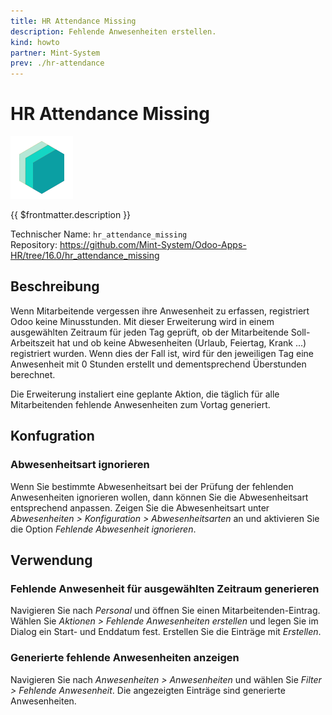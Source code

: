 ```yaml
---
title: HR Attendance Missing
description: Fehlende Anwesenheiten erstellen.
kind: howto
partner: Mint-System
prev: ./hr-attendance
---
```


# HR Attendance Missing

![icon_oms_box](attachments/icons_odoo_mint_system.png)

{{ $frontmatter.description }}

Technischer Name: `hr_attendance_missing`\
Repository: <https://github.com/Mint-System/Odoo-Apps-HR/tree/16.0/hr_attendance_missing>

## Beschreibung

Wenn Mitarbeitende vergessen ihre Anwesenheit zu erfassen, registriert Odoo keine Minusstunden. Mit dieser Erweiterung wird in einem ausgewählten Zeitraum für jeden Tag geprüft, ob der Mitarbeitende Soll-Arbeitszeit hat und ob keine Abwesenheiten (Urlaub, Feiertag, Krank ...) registriert wurden. Wenn dies der Fall ist, wird für den jeweiligen Tag eine Anwesenheit mit 0 Stunden erstellt und dementsprechend Überstunden berechnet.

Die Erweiterung instaliert eine geplante Aktion, die täglich für alle Mitarbeitenden fehlende Anwesenheiten zum Vortag generiert.

## Konfugration

### Abwesenheitsart ignorieren

Wenn Sie bestimmte Abwesenheitsart bei der Prüfung der fehlenden Anwesenheiten ignorieren wollen, dann können Sie die Abwesenheitsart entsprechend anpassen. Zeigen Sie die Abwesenheitsart unter _Abwesenheiten > Konfiguration > Abwesenheitsarten_ an und aktivieren Sie die Option _Fehlende Abwesenheit ignorieren_.

## Verwendung

### Fehlende Anwesenheit für ausgewählten Zeitraum generieren

Navigieren Sie nach _Personal_ und öffnen Sie einen Mitarbeitenden-Eintrag. Wählen Sie _Aktionen > Fehlende Anwesenheiten erstellen_ und legen Sie im Dialog ein Start- und Enddatum fest. Erstellen Sie die Einträge mit _Erstellen_.

### Generierte fehlende Anwesenheiten anzeigen

Navigieren Sie nach _Anwesenheiten > Anwesenheiten_ und wählen Sie _Filter > Fehlende Anwesenheit_. Die angezeigten Einträge sind generierte Anwesenheiten.
